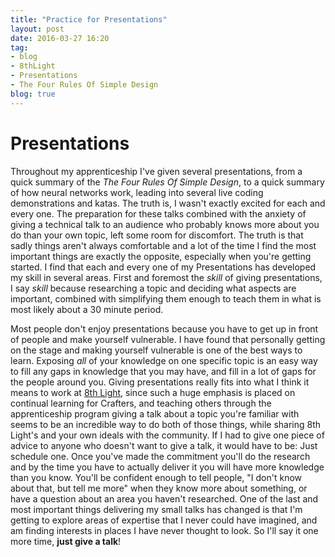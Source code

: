 ```yaml
---
title: "Practice for Presentations"
layout: post
date: 2016-03-27 16:20
tag:
- blog
- 8thLight
- Presentations
- The Four Rules Of Simple Design
blog: true
---
```


# Presentations

Throughout my apprenticeship I've given several presentations, from a quick summary
of the _The Four Rules Of Simple Design_, to a quick summary of how neural networks work,
leading into several live coding demonstrations and katas. The truth is, I wasn't exactly excited for each and every one.
The preparation for these talks combined with the anxiety of giving a technical talk to an audience who probably knows more about you do than your own topic, left some room for discomfort. The truth is that sadly things aren't always comfortable and a lot of the time I find the most important things are exactly the opposite, especially when you're getting started. I find that each and every one of my Presentations has developed my skill in several areas. First and foremost the *skill* of giving presentations, I say *skill* because researching a topic and deciding what aspects are important, combined with simplifying them enough to teach them in what is most likely about a 30 minute period.

Most people don't enjoy presentations because you have to get up in front of people and make yourself vulnerable. I have found that personally getting on the stage and making yourself vulnerable is one of the best ways to learn. Exposing *all* of your knowledge on one specific topic is an easy way to fill any gaps in knowledge that you may have, and fill in a lot of gaps for the people around you. Giving presentations really fits into what I think it means to work at [8th Light](https://8thlight.com), since such a huge emphasis is placed on continual learning for Crafters, and teaching others through the apprenticeship program giving a talk about a topic you're familiar with seems to be an incredible way to do both of those things, while sharing 8th Light's and your own ideals with the community. If I had to give one piece of advice to anyone who doesn't want to give a talk, it would have to be: Just schedule one. Once you've made the commitment you'll do the research and by the time you have to actually deliver it you will have more knowledge than you know. You'll be confident enough to tell people, "I don't know about that, but tell me more" when they know more about something, or have a question about an area you haven't researched. One of the last and most important things delivering my small talks has changed is that I'm getting to explore areas of expertise that I never could have imagined, and am finding interests in places I have never thought to look. So I'll say it one more time, **just give a talk**!
